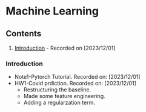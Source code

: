 # Machine Learning 

## Contents
1. [Introduction](#introduction) - Recorded on [2023/12/01]

### Introduction
- Note1-Pytorch Tutorial. Recorded on: [2023/12/01]
- HW1-Covid prdiction. Recorded on: [2023/12/01]
  - Restructuring the baseline.
  - Made some feature engineering.
  - Adding a regularzation term.
